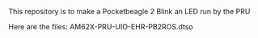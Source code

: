 This repository is to make a Pocketbeagle 2 Blink an LED run by the PRU

Here are the files:
AM62X-PRU-UIO-EHR-PB2ROS.dtso
